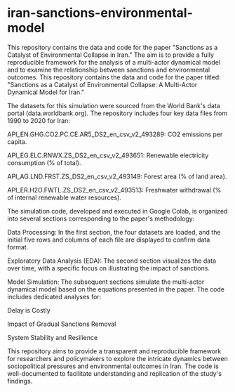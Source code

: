 # iran-sanctions-environmental-model
This repository contains the data and code for the paper "Sanctions as a Catalyst of Environmental Collapse in Iran." The aim is to provide a fully reproducible framework for the analysis of a multi-actor dynamical model and to examine the relationship between sanctions and environmental outcomes.
This repository contains the data and code for the paper titled: "Sanctions as a Catalyst of Environmental Collapse: A Multi-Actor Dynamical Model for Iran."

The datasets for this simulation were sourced from the World Bank's data portal (data.worldbank.org). The repository includes four key data files from 1990 to 2020 for Iran:

API_EN.GHG.CO2.PC.CE.AR5_DS2_en_csv_v2_493289: CO2 emissions per capita.

API_EG.ELC.RNWX.ZS_DS2_en_csv_v2_493651: Renewable electricity consumption (% of total).

API_AG.LND.FRST.ZS_DS2_en_csv_v2_493149: Forest area (% of land area).

API_ER.H2O.FWTL.ZS_DS2_en_csv_v2_493513: Freshwater withdrawal (% of internal renewable water resources).

The simulation code, developed and executed in Google Colab, is organized into several sections corresponding to the paper's methodology:

Data Processing: In the first section, the four datasets are loaded, and the initial five rows and columns of each file are displayed to confirm data format.

Exploratory Data Analysis (EDA): The second section visualizes the data over time, with a specific focus on illustrating the impact of sanctions.

Model Simulation: The subsequent sections simulate the multi-actor dynamical model based on the equations presented in the paper. The code includes dedicated analyses for:

Delay is Costly

Impact of Gradual Sanctions Removal

System Stability and Resilience

This repository aims to provide a transparent and reproducible framework for researchers and policymakers to explore the intricate dynamics between sociopolitical pressures and environmental outcomes in Iran. The code is well-documented to facilitate understanding and replication of the study's findings.
